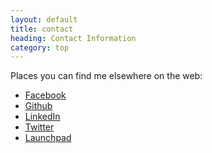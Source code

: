 ```yaml
---
layout: default
title: contact
heading: Contact Information
category: top
---
```

Places you can find me elsewhere on the web:

* [Facebook][1]
* [Github][2]
* [LinkedIn][3]
* [Twitter][4]
* [Launchpad][5]

[1]: https://www.facebook.com/esigler
[2]: https://www.github.com/esigler
[3]: https://www.linkedin.com/in/esigler
[4]: https://www.twitter.com/esigler
[5]: https://launchpad.net/~esigler
